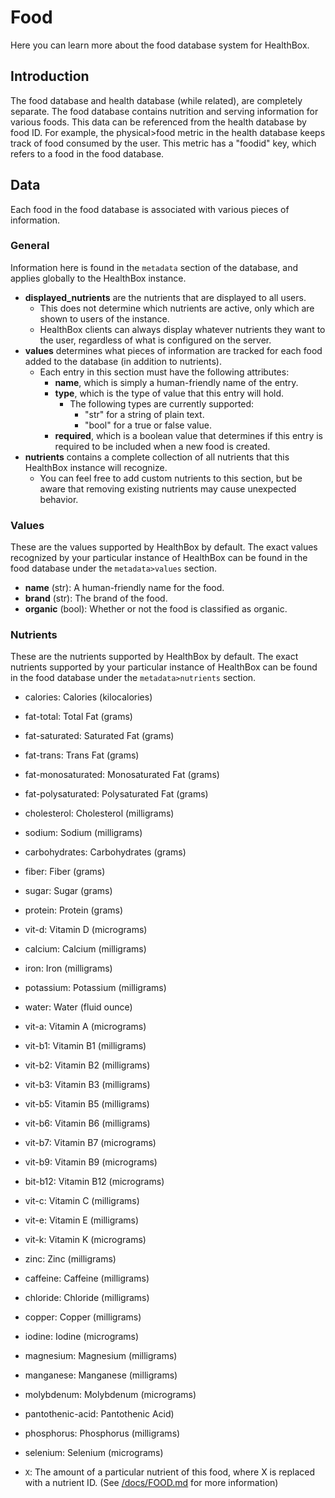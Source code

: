 # Food

Here you can learn more about the food database system for HealthBox.

## Introduction

The food database and health database (while related), are completely separate. The food database contains nutrition and serving information for various foods. This data can be referenced from the health database by food ID. For example, the physical\>food metric in the health database keeps track of food consumed by the user. This metric has a "foodid" key, which refers to a food in the food database.


## Data

Each food in the food database is associated with various pieces of information.

### General

Information here is found in the `metadata` section of the database, and applies globally to the HealthBox instance.

- **displayed_nutrients** are the nutrients that are displayed to all users.
    - This does not determine which nutrients are active, only which are shown to users of the instance.
    - HealthBox clients can always display whatever nutrients they want to the user, regardless of what is configured on the server.
- **values** determines what pieces of information are tracked for each food added to the database (in addition to nutrients).
    - Each entry in this section must have the following attributes:
        - **name**, which is simply a human-friendly name of the entry.
        - **type**, which is the type of value that this entry will hold.
            - The following types are currently supported:
                - "str" for a string of plain text.
                - "bool" for a true or false value.
        - **required**, which is a boolean value that determines if this entry is required to be included when a new food is created.
- **nutrients** contains a complete collection of all nutrients that this HealthBox instance will recognize.
    - You can feel free to add custom nutrients to this section, but be aware that removing existing nutrients may cause unexpected behavior.

### Values

These are the values supported by HealthBox by default. The exact values recognized by your particular instance of HealthBox can be found in the food database under the `metadata>values` section.
- **name** (str): A human-friendly name for the food.
- **brand** (str): The brand of the food.
- **organic** (bool): Whether or not the food is classified as organic.

### Nutrients

These are the nutrients supported by HealthBox by default. The exact nutrients supported by your particular instance of HealthBox can be found in the food database under the `metadata>nutrients` section.
- calories: Calories (kilocalories)
- fat-total: Total Fat (grams)
- fat-saturated: Saturated Fat (grams)
- fat-trans: Trans Fat (grams)
- fat-monosaturated: Monosaturated Fat (grams)
- fat-polysaturated: Polysaturated Fat (grams)
- cholesterol: Cholesterol (milligrams)
- sodium: Sodium (milligrams)
- carbohydrates: Carbohydrates (grams)
- fiber: Fiber (grams)
- sugar: Sugar (grams)
- protein: Protein (grams)
- vit-d: Vitamin D (micrograms)
- calcium: Calcium (milligrams)
- iron: Iron (milligrams)
- potassium: Potassium (milligrams)
- water: Water (fluid ounce)
- vit-a: Vitamin A (micrograms)
- vit-b1: Vitamin B1 (milligrams)
- vit-b2: Vitamin B2 (milligrams)
- vit-b3: Vitamin B3 (milligrams)
- vit-b5: Vitamin B5 (milligrams)
- vit-b6: Vitamin B6 (milligrams)
- vit-b7: Vitamin B7 (micrograms)
- vit-b9: Vitamin B9 (micrograms)
- bit-b12: Vitamin B12 (micrograms)
- vit-c: Vitamin C (milligrams)
- vit-e: Vitamin E (milligrams)
- vit-k: Vitamin K (micrograms)
- zinc: Zinc (milligrams)
- caffeine: Caffeine (milligrams)
- chloride: Chloride (milligrams)
- copper: Copper (milligrams)
- iodine: Iodine (micrograms)
- magnesium: Magnesium (milligrams)
- manganese: Manganese (milligrams)
- molybdenum: Molybdenum (micrograms)
- pantothenic-acid: Pantothenic Acid)
- phosphorus: Phosphorus (milligrams)
- selenium: Selenium (micrograms)




- `X`: The amount of a particular nutrient of this food, where X is replaced with a nutrient ID. (See [/docs/FOOD.md](/docs/FOOD.md) for more information)
